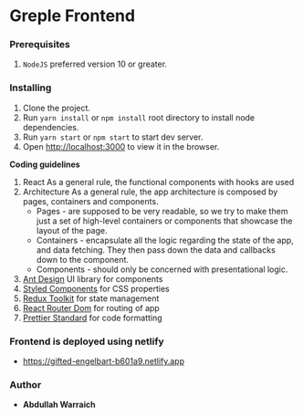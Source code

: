 
# Greple Frontend

### Prerequisites

1. ```NodeJS``` preferred version 10 or greater.

### Installing

1. Clone the project.
2. Run  ```yarn install``` or ```npm install``` root directory to install node dependencies.
4. Run  ```yarn start``` or ```npm start``` to start dev server.
5. Open [http://localhost:3000](http://localhost:3000) to view it in the browser.

**Coding guidelines**
 1. React
    As a general rule, the functional components with hooks are used
 2. Architecture
    As a general rule, the app architecture is composed by pages, containers and components.
    - Pages - are supposed to be very readable, so we try to make them just a set of high-level containers or components that showcase the layout of the page.
    - Containers - encapsulate all the logic regarding the state of the app, and data fetching. They then pass down the data and callbacks down to the component.
    - Components - should only be concerned with presentational logic.
 3. [Ant Design](https://ant.design/) UI library for components
 4. [Styled Components](https://styled-components.com/) for CSS properties
 5. [Redux Toolkit](https://redux-toolkit.js.org/) for state management
 6. [React Router Dom](https://reactrouter.com/) for routing of app
 7. [Prettier Standard](https://prettier.io/) for code formatting

### Frontend is deployed using netlify 
- https://gifted-engelbart-b601a9.netlify.app
### Author

* **Abdullah Warraich** 
